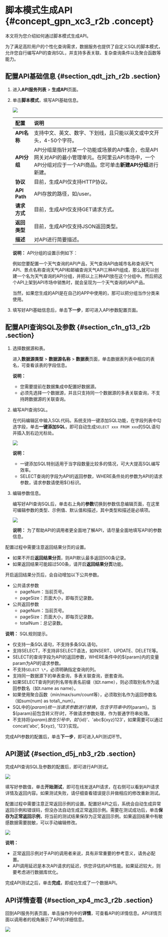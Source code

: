 # 脚本模式生成API {#concept_gpn_xc3_r2b .concept}

本文将为您介绍如何通过脚本模式生成API。

为了满足高阶用户的个性化查询需求，数据服务也提供了自定义SQL的脚本模式，允许您自行编写API的查询SQL，并支持多表关联、复杂查询条件以及聚合函数等能力。

## 配置API基础信息 {#section_qdt_jzh_r2b .section}

1.  进入**API服务列表** \> **生成API**页面。
2.  单击**脚本模式**，填写API基础信息。

    ![](http://static-aliyun-doc.oss-cn-hangzhou.aliyuncs.com/assets/img/16407/15413799928791_zh-CN.png)

    |配置|说明|
    |:-|:-|
    |**API名称**|支持中文、英文、数字、下划线，且只能以英文或中文开头，4-50个字符。|
    |**API分组**|API分组是指针对某一个功能或场景的API集合，也是API网关对API的最小管理单元。在阿里云API市场中，一个API分组对应于一个API商品。您可单击**新建API分组**进行新建。|
    |**协议**|目前，生成API仅支持HTTP协议。|
    |**API Path**|API存放的路径，如/user。|
    |**请求方式**|目前，生成API仅支持GET请求方式。|
    |**返回类型**|目前，生成API仅支持JSON返回类型。|
    |**描述**|对API进行简要描述。|

    **说明：** API分组的设置示例如下：

    例如您要配置一个天气查询的API产品，天气查询API由城市名称查询天气API、景点名称查询天气API和邮编查询天气API三种API组成，那么就可以创建一个名为天气查询的API分组，并把以上三种API放在这个分组中。然后把这个API上架到API市场中销售时，就会呈现为一个天气查询的API产品。

    当然，如果您生成的API是在自己的APP中使用的，那可以把分组当作分类来使用。

3.  填写好API基础信息后，单击**下一步**，即可进入API参数配置页面。

## 配置API查询SQL及参数 {#section_c1n_g13_r2b .section}

1.  选择数据源和表。

    进入**数据源类型** \> **数据源名称** \> **数据表**页面，单击数据表列表中相应的表名，可查看该表的字段信息。

    **说明：** 

    -   您需要提前在数据集成中配置好数据源。
    -   必须先选择一个数据源，并且只支持同一个数据源的多表关联查询，不支持跨数据源的关联查询。
2.  编写API查询SQL。

    在代码编辑区中输入SQL代码。系统支持一键添加SQL功能，在字段列表中勾选字段，单击**一键添加SQL**，即可自动生成`SELECT xxx FROM xxx`的SQL语句并插入到右边光标处。

    ![](http://static-aliyun-doc.oss-cn-hangzhou.aliyuncs.com/assets/img/16408/15413799928802_zh-CN.png)

    **说明：** 

    -   一键添加SQL特别适用于当字段数量比较多的情况，可大大提高SQL编写效率。
    -   SELECT查询的字段为API的返回参数，WHERE条件处的参数为API的请求参数，请求参数请使用$\{\}标识。
3.  编辑参数信息。

    编写好API查询SQL后，单击右上角的**参数**切换到参数信息编辑页面，在这里可编辑参数的类型、示例值、默认值和描述，其中类型和描述是必填项。

    ![](http://static-aliyun-doc.oss-cn-hangzhou.aliyuncs.com/assets/img/16408/15413799928803_zh-CN.png)

    **说明：** 为了帮助API的调用者更全面地了解API，请尽量全面地填写API的参数信息。


配置过程中需要注意返回结果分页的设置。

-   如果不开启**返回结果分页**，则API默认最多返回500条记录。
-   如果返回结果可能超过500条，请开启**返回结果分页**功能。

开启返回结果分页后，会自动增加以下公共参数。

-   公共请求参数
    -   pageNum：当前页号。
    -   pageSize：页面大小，即每页记录数。
-   公共返回参数
    -   pageNum：当前页号。
    -   pageSize：页面大小，即每页记录数。
    -   totalNum：总记录数。

**说明：** SQL规则提示。

-   仅支持一条SQL语句，不支持多条SQL语句。
-   支持SELECT，不支持非SELECT语法，如INSERT、UPDATE、DELETE等。
-   SELECT的查询字段为API的返回参数，WHERE条件中的$\{param\}内的变量param为API的请求参数。
-   不支持`SELECT \*`，必须明确指定查询的列。
-   支持同一数据源下的单表查询，多表关联查询，嵌套查询。
-   如果SELECT查询列的列名带有表名前缀（如t.name），则必须取别名作为返回参数名（如t.name as name）。
-   如果使用聚合函数（min/max/sum/count等），必须取别名作为返回参数名（如sum\(num\) as total\\\_num）。
-   SQL中的$\{param\}统一当请求参数进行替换，包含字符串中的$\{param\}。当$\{param\}前包含转义符\\时，不做请求参数处理，作为普通字符串处理。
-   不支持将$\{param\}放在引号中，如'$\{id\}'、'abc$\{xyz\}123'，如果需要可以通过concat\('abc', $\{xyz\}, '123’\)实现。

完成API参数的配置后，单击**下一步**，即可进入API测试环节。

## API测试 {#section_d5j_nb3_r2b .section}

完成API查询SQL及参数的配置后，即可进行API测试。

![](http://static-aliyun-doc.oss-cn-hangzhou.aliyuncs.com/assets/img/16407/15413799928797_zh-CN.png)

填写好参数值，单击**开始测试**，即可在线发送API请求，在右侧可以看到API请求详情及返回内容。如果测试失败，请仔细查看错误提示并做相应的修改重新测试。

配置过程中需要注意正常返回示例的设置。配置好API之后，系统会自动生成异常返回示例和错误码，但没办法自动生成正常返回示例。需要在测试成功后，单击**保存为正常返回示例**，将当前的测试结果保存为正常返回示例。如果返回结果中有敏感数据需要脱敏，可以手动编辑修改。

![](http://static-aliyun-doc.oss-cn-hangzhou.aliyuncs.com/assets/img/16407/15413799928799_zh-CN.png)

**说明：** 

-   正常返回示例对于API的调用者来说，具有非常重要的参考意义，请务必配置。
-   API调用延迟是本次API请求的延迟，供您评估的API性能。如果延迟较大，则要考虑进行数据库优化。

完成API测试之后，单击**完成**，即成功生成了一个数据API。

## API详情查看 {#section_xp4_mc3_r2b .section}

回到API服务列表页面，单击操作列中的**详情**，可查看API的详情信息。API详情页面以调用者的视角展示了API的详细信息。

![](http://static-aliyun-doc.oss-cn-hangzhou.aliyuncs.com/assets/img/16407/15413799928800_zh-CN.png)

